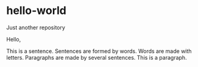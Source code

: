 # hello-world
Just another repository

Hello,

This is a sentence. Sentences are formed by words. Words are made with letters.
Paragraphs are made by several sentences. This is a paragraph.
